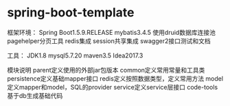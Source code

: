 # spring-boot-template
框架环境：
Spring Boot1.5.9.RELEASE
mybatis3.4.5
使用druid数据库连接池
pagehelper分页工具
redis集成
session共享集成
swagger2接口测试和文档

工具：
JDK1.8
mysql5.7.20
maven3.5
Idea2017.3

模块说明
parent定义使用的外部jar包版本
common定义常用常量和工具类
persistence定义基础mapper接口
redis定义按照数据类型，定义常用方法
model定义mapper和model，SQL的provider
service定义service层接口
code-tools基于db生成基础代码
